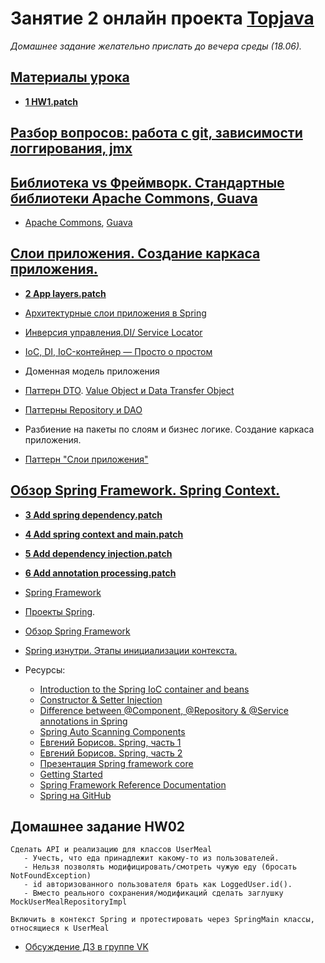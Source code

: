 # Занятие 2 онлайн проекта <a href="http://javawebinar.ru/topjava/">Topjava</a>
*Домашнее задание желательно прислать до вечера среды (18.06).*

## <a href="https://drive.google.com/open?id=0B9Ye2auQ_NsFfkpsWE1uX19zV19IVHd0bTlDclc5QmhMMm4xa0Npek9DT18tdkwyLTBZdXM">Материалы урока</a>
- **<a href="https://drive.google.com/open?id=0B9Ye2auQ_NsFZXVmYWxDOGFhc1E&authuser=0">1 HW1.patch</a>**

## <a href="https://drive.google.com/open?id=0B9Ye2auQ_NsFUWtsVGE0SDhzc2M">Разбор вопросов: работа с git, зависимости логгирования, jmx</a>

## <a href="https://drive.google.com/open?id=0B9Ye2auQ_NsFVDJZVTktQzRYTWc">Библиотека vs Фреймворк. Стандартные библиотеки Apache Commons, Guava</a>
-  <a href="http://commons.apache.org/">Apache Commons</a>, <a href="https://code.google.com/p/guava-libraries/wiki/GuavaExplained">Guava</a>

## <a href="https://drive.google.com/open?id=0B9Ye2auQ_NsFSFR1cDBIamIzQjA">Слои приложения. Создание каркаса приложения.</a>
- **<a href="https://drive.google.com/open?id=0B9Ye2auQ_NsFV2RpMko2WnNvM0E">2 App layers.patch</a>**

-  <a href="https://www.genuitec.com/products/myeclipse/learning-center/spring/myeclipse-for-spring-reference-blueprints/">Архитектурные
            слои приложения в Spring</a>
-  <a href="https://ru.wikipedia.org/wiki/Инверсия_управления">Инверсия управления.</a><a href="http://image.slidesharecdn.com/springintroduction-130729220359-phpapp01/95/spring-introduction-3-638.jpg?cb=1375162442">DI/
            Service Locator</a>
-  <a href="http://habrahabr.ru/post/131993/">IoC, DI, IoC-контейнер — Просто о простом</a>   
-  Доменная модель приложения
-  <a href="http://martinfowler.com/eaaCatalog/dataTransferObject.html">Паттерн DTO</a>. <a href="http://stackoverflow.com/questions/1612334/difference-between-dto-vo-pojo-javabeans">Value Object и Data Transfer Object</a>
-  <a href="http://codehelper.ru/questions/205/new/repository-и-dao-отличия-преимущества-недостатки">Паттерны Repository и DAO</a>
-  Разбиение на пакеты по слоям и бизнес логике. Создание каркаса приложения.
-  <a href="http://en.wikipedia.org/wiki/Multilayered_architecture">Паттерн "Слои приложения"</a>

##  <a href="https://drive.google.com/open?id=0B9Ye2auQ_NsFWXA1b0pnMGlvU0U">Обзор  Spring Framework. Spring Context.</a>
- **<a href="https://drive.google.com/open?id=0B9Ye2auQ_NsFRWNEMGVodTlfb2c">3 Add spring dependency.patch</a>**
- **<a href="https://drive.google.com/open?id=0B9Ye2auQ_NsFZmd5MkdoX0taeFE">4 Add spring context and main.patch</a>**
- **<a href="https://drive.google.com/open?id=0B9Ye2auQ_NsFd09CWVhtQ2hZSUU">5 Add dependency injection.patch</a>**
- **<a href="https://drive.google.com/open?id=0B9Ye2auQ_NsFcWh2TDVsLTRDTk0">6 Add annotation processing.patch</a>**

-  <a href="http://en.wikipedia.org/wiki/Spring_Framework">Spring Framework</a>
-  <a href="http://spring.io/projects">Проекты Spring</a>.
-  <a href=http://docs.spring.io/spring/docs/current/spring-framework-reference/html/overview.html>Обзор Spring Framework</a>
-  <a href="http://habrahabr.ru/post/222579/">Spring изнутри. Этапы инициализации контекста.</a>
-  Ресурсы:
   -  <a href="http://docs.spring.io/spring/docs/current/spring-framework-reference/html/beans.html">Introduction to the Spring IoC container
       and beans</a>
   -  <a href="http://springindepth.com/book/in-depth-ioc-constructor-setter-injection.html">Constructor & Setter Injection</a>
   -  <a href="http://stackoverflow.com/questions/6827752/whats-the-difference-between-component-repository-service-annotations-in">Difference
       between @Component, @Repository & @Service annotations in Spring</a>
   -  <a href="http://www.mkyong.com/spring/spring-auto-scanning-components/">Spring Auto Scanning Components</a>
   -  <a href="http://vk.com/javawebinar?z=video-58538268_169373158%2Fvideos-58538268">Евгений Борисов. Spring, часть 1</a>
   -  <a href="http://vk.com/javawebinar?z=video-58538268_169373162%2Fvideos-58538268">Евгений Борисов. Spring, часть 2</a>
   -  <a href="http://www.slideshare.net/taemonz/spring-framework-core-23721778">Презентация Spring framework core</a>
   -  <a href="https://spring.io/guides">Getting Started</a>
   -  <a href="http://docs.spring.io/spring/docs/current/spring-framework-reference/htmlsingle/">Spring Framework Reference Documentation</a>
   -  <a href="https://github.com/spring-projects">Spring на GitHub</a>

## Домашнее задание HW02
    Сделать API и реализацию для классов UserMeal
       - Учесть, что еда принадлежит какому-то из пользователей.
       - Нельзя позволять модифицировать/смотреть чужую еду (бросать NotFoundException)
       - id авторизованного пользователя брать как LoggedUser.id().
       - Вместо реального сохранения/модификаций сделать заглушку MockUserMealRepositoryImpl
       
    Включить в контекст Spring и протестировать через SpringMain классы, относящиеся к UserMeal

-  <a href="https://vk.com/topic-88584431_31486787">Обсуждение ДЗ в группе VK</a>
